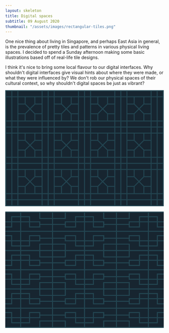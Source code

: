 ```yaml
---
layout: skeleton
title: Digital spaces
subtitle: 09 August 2020
thumbnail: "/assets/images/rectangular-tiles.png"
---
```


One nice thing about living in Singapore, and perhaps East Asia in general, is the prevalence of pretty tiles and patterns in various physical living spaces. I decided to spend a Sunday afternoon making some basic illustrations based off of real-life tile designs.

I think it's nice to bring some local flavour to our digital interfaces. Why shouldn't digital interfaces give visual hints about where they were made, or what they were influenced by? We don't rob our physical spaces of their cultural context, so why shouldn't digital spaces be just as vibrant?

![Abstracted illustration of some tiles](/assets/images/square-tiles.png "Abstracted illustration of some tiles")


![Abstracted illustration of some tiles](/assets/images/rectangular-tiles.png "Abstracted illustration of some tiles")
